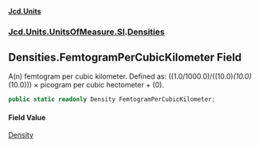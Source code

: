 #### [Jcd.Units](index.md 'index')
### [Jcd.Units.UnitsOfMeasure.SI](Jcd.Units.UnitsOfMeasure.SI.md 'Jcd.Units.UnitsOfMeasure.SI').[Densities](Densities.md 'Jcd.Units.UnitsOfMeasure.SI.Densities')

## Densities.FemtogramPerCubicKilometer Field

A(n) femtogram per cubic kilometer. Defined as: ((1.0/1000.0)/((10.0)*(10.0)*(10.0))) × picogram per cubic hectometer + (0).

```csharp
public static readonly Density FemtogramPerCubicKilometer;
```

#### Field Value
[Density](Density.md 'Jcd.Units.UnitTypes.Density')